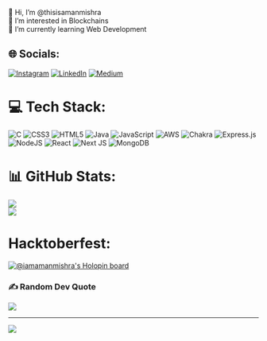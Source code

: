 👋 Hi, I’m @thisisamanmishra<br>👀 I’m interested in Blockchains<br>🌱 I’m currently learning Web Development<br>


## 🌐 Socials:
[![Instagram](https://img.shields.io/badge/Instagram-%23E4405F.svg?logo=Instagram&logoColor=white)](https://instagram.com/iam.amanmishra_) [![LinkedIn](https://img.shields.io/badge/LinkedIn-%230077B5.svg?logo=linkedin&logoColor=white)](https://linkedin.com/in/iamamanmishra) [![Medium](https://img.shields.io/badge/Medium-12100E?logo=medium&logoColor=white)](https://medium.com/@iamamanmishra) 

# 💻 Tech Stack:
![C](https://img.shields.io/badge/c-%2300599C.svg?style=plastic&logo=c&logoColor=white) ![CSS3](https://img.shields.io/badge/css3-%231572B6.svg?style=plastic&logo=css3&logoColor=white) ![HTML5](https://img.shields.io/badge/html5-%23E34F26.svg?style=plastic&logo=html5&logoColor=white) ![Java](https://img.shields.io/badge/java-%23ED8B00.svg?style=plastic&logo=java&logoColor=white) ![JavaScript](https://img.shields.io/badge/javascript-%23323330.svg?style=plastic&logo=javascript&logoColor=%23F7DF1E) ![AWS](https://img.shields.io/badge/AWS-%23FF9900.svg?style=plastic&logo=amazon-aws&logoColor=white) ![Chakra](https://img.shields.io/badge/chakra-%234ED1C5.svg?style=plastic&logo=chakraui&logoColor=white)  ![Express.js](https://img.shields.io/badge/express.js-%23404d59.svg?style=plastic&logo=express&logoColor=%2361DAFB) ![NodeJS](https://img.shields.io/badge/node.js-6DA55F?style=plastic&logo=node.js&logoColor=white) ![React](https://img.shields.io/badge/react-%2320232a.svg?style=plastic&logo=react&logoColor=%2361DAFB) ![Next JS](https://img.shields.io/badge/Next-black?style=plastic&logo=next.js&logoColor=white) ![MongoDB](https://img.shields.io/badge/MongoDB-%234ea94b.svg?style=plastic&logo=mongodb&logoColor=white)
# 📊 GitHub Stats:
![](https://github-readme-streak-stats.herokuapp.com/?user=thisisamanmishra&theme=dark&hide_border=true)<br/>
![](https://github-readme-stats.vercel.app/api/top-langs/?username=thisisamanmishra&theme=dark&hide_border=true&include_all_commits=true&count_private=true&layout=compact)

# Hacktoberfest:
[![@iamamanmishra's Holopin board](https://holopin.me/iamamanmishra)](https://holopin.io/@iamamanmishra)


### ✍️ Random Dev Quote
![](https://quotes-github-readme.vercel.app/api?type=horizontal&theme=radical)

---
[![](https://visitcount.itsvg.in/api?id=thisisamanmishra&label=Profile%20Views&pretty=true)](https://visitcount.itsvg.in)
